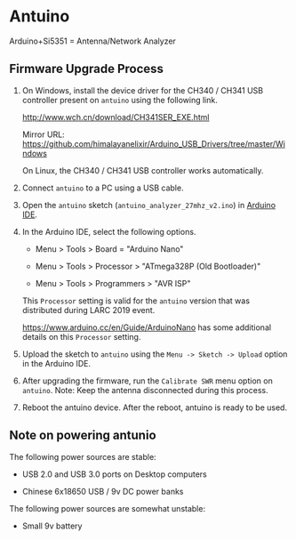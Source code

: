# Antuino

Arduino+Si5351 = Antenna/Network Analyzer

## Firmware Upgrade Process

1. On Windows, install the device driver for the CH340 / CH341 USB controller
   present on `antuino` using the following link.

   http://www.wch.cn/download/CH341SER_EXE.html

   Mirror URL: https://github.com/himalayanelixir/Arduino_USB_Drivers/tree/master/Windows

   On Linux, the CH340 / CH341 USB controller works automatically.

2. Connect `antuino` to a PC using a USB cable.

3. Open the `antuino` sketch (`antuino_analyzer_27mhz_v2.ino`) in
   [Arduino IDE](https://www.arduino.cc/en/main/software).

4. In the Arduino IDE, select the following options.

   - Menu > Tools > Board = "Arduino Nano"

   - Menu > Tools > Processor > "ATmega328P (Old Bootloader)"

   - Menu > Tools > Programmers > "AVR ISP"

   This `Processor` setting is valid for the `antuino` version that was
   distributed during LARC 2019 event.

   https://www.arduino.cc/en/Guide/ArduinoNano has some additional details on
   this `Processor` setting.

5. Upload the sketch to `antuino` using the `Menu -> Sketch -> Upload` option
   in the Arduino IDE.

6. After upgrading the firmware, run the `Calibrate SWR` menu option on
   `antuino`. Note: Keep the antenna disconnected during this process.

7. Reboot the antuino device. After the reboot, antuino is ready to be used.


## Note on powering antunio

The following power sources are stable:

* USB 2.0 and USB 3.0 ports on Desktop computers

* Chinese 6x18650 USB / 9v DC power banks

The following power sources are somewhat unstable:

* Small 9v battery
